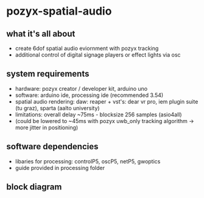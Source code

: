 # pozyx-spatial-audio

## what it's all about

- create 6dof spatial audio eviornment with pozyx tracking
- additional control of digital signage players or effect lights via osc

## system requirements

- hardware: pozyx creator / developer kit, arduino uno
- software: arduino ide, processing ide (recommended 3.54)
- spatial audio rendering: daw: reaper + vst's: dear vr pro, iem plugin suite (tu graz), sparta (aalto university)
- limitations: overall delay ~75ms - blocksize 256 samples (asio4all)
- (could be lowered to ~45ms with pozyx uwb_only tracking algorithm -> more jitter in positioning)

## software dependencies

- libaries for processing: controlP5, oscP5, netP5, gwoptics
- guide provided in processing folder

## block diagram
